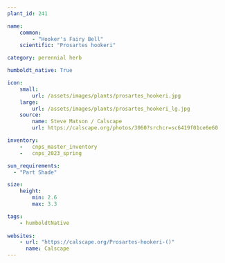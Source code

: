```yaml
---
plant_id: 241 

name: 
    common: 
        - "Hooker's Fairy Bell" 
    scientific: "Prosartes hookeri" 

category: perennial herb

humboldt_native: True

icon: 
    small: 
        url: /assets/images/plants/prosartes_hookeri.jpg 
    large: 
        url: /assets/images/plants/prosartes_hookeri_lg.jpg 
    source: 
        name: Steve Matson / Calscape
        url: https://calscape.org/photos/3060?srchcr=sc6419f01ce6e60

inventory: 
    -   cnps_master_inventory
    -   cnps_2023_spring

sun_requirements:
  - "Part Shade"

size:
    height: 
        min: 2.6 
        max: 3.3

tags:
    - humboldtNative
 
websites: 
    - url: "https://calscape.org/Prosartes-hookeri-()"
      name: Calscape
---
```

